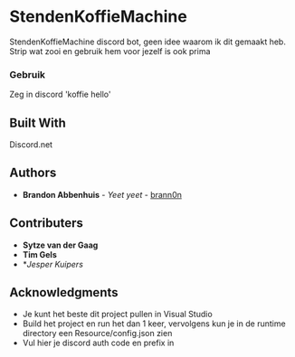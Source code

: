 # StendenKoffieMachine
StendenKoffieMachine discord bot, geen idee waarom ik dit gemaakt heb. 
Strip wat zooi en gebruik hem voor jezelf is ook prima

### Gebruik
Zeg in discord 'koffie hello'

## Built With
Discord.net

## Authors

* **Brandon Abbenhuis** - *Yeet yeet* - [brann0n](https://github.com/brann0n)

## Contributers
* **Sytze van der Gaag**
* **Tim Gels**
* **Jesper Kuipers*

## Acknowledgments

* Je kunt het beste dit project pullen in Visual Studio
* Build het project en run het dan 1 keer, vervolgens kun je in de runtime directory een Resource/config.json zien
* Vul hier je discord auth code en prefix in
